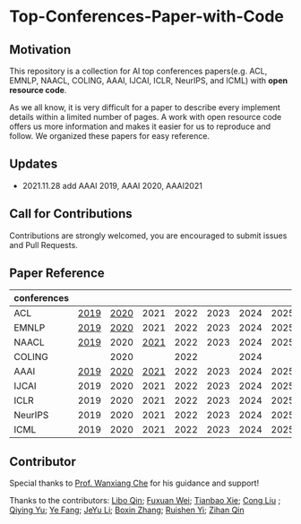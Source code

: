 # Top-Conferences-Paper-with-Code

## Motivation

This repository is a collection for AI top conferences papers(e.g. ACL, EMNLP, NAACL, COLING, AAAI, IJCAI, ICLR, NeurIPS, and ICML) with **open resource code**.

As we all know, it is very difficult for a paper to describe every implement details within a limited number of pages. A work with open resource code offers us more information and makes it easier for us to reproduce and follow. We organized these papers for easy reference.

## Updates
- 2021.11.28 add AAAI 2019, AAAI 2020, AAAI2021

## Call for Contributions

Contributions are strongly welcomed, you are encouraged to submit issues and Pull Requests.

## Paper Reference
| conferences |                                                              |                                                              |                                                              |      |      |      |      |
| ---------- | ------------------------------------------------------------ | ------------------------------------------------------------ | ------------------------------------------------------------ | ---- | ---- | ---- | ---- |
| ACL        | [2019](https://github.com/MLNLP-World/Top-AI-Conferences-Paper-with-Code/blob/master/ACL/2019/ACL2019.md) | [2020](https://github.com/MLNLP-World/Top-AI-Conferences-Paper-with-Code/blob/master/ACL/2020/ACL2020.md) | 2021                                                         | 2022 | 2023 | 2024 | 2025 |
| EMNLP      | [2019](https://github.com/MLNLP-World/Top-AI-Conferences-Paper-with-Code/blob/master/EMNLP/2019/EMNLP2019.md) | [2020](https://github.com/MLNLP-World/Top-AI-Conferences-Paper-with-Code/blob/master/EMNLP/2020/EMNLP2020.md) | 2021                                                         | 2022 | 2023 | 2024 | 2025 |
| NAACL      | [2019](https://github.com/MLNLP-World/Top-AI-Conferences-Paper-with-Code/blob/master/NAACL/2019/naacl-2019.md) | 2020                                                         | [2021](https://github.com/MLNLP-World/Top-AI-Conferences-Paper-with-Code/blob/master/NAACL/2021/naacl-2021.md) | 2022 | 2023 | 2024 | 2025 |
| COLING     |                                                              | 2020                                                         |                                                              | 2022 |      | 2024 |      |
| AAAI       | [2019](https://github.com/MLNLP-World/Top-AI-Conferences-Paper-with-Code/blob/master/AAAI/2019/AAAI2019.md) | [2020](https://github.com/MLNLP-World/Top-AI-Conferences-Paper-with-Code/blob/master/AAAI/2020/AAAI2020.md) | [2021](https://github.com/yizhen20133868/NLP-Conferences-Code/blob/master/AAAI/2021/AAAI2021.md) | 2022 | 2023 | 2024 | 2025 |
| IJCAI      | 2019                                                         | 2020                                                         | 2021                                                         | 2022 | 2023 | 2024 | 2025 |
| ICLR       | 2019                                                         | 2020                                                         | 2021                                                         | 2022 | 2023 | 2024 | 2025 |
| NeurIPS    | 2019                                                         | 2020                                                         | 2021                                                         | 2022 | 2023 | 2024 | 2025 |
| ICML       | 2019                                                         | 2020                                                         | 2021                                                         | 2022 | 2023 | 2024 | 2025 |

## Contributor
Special thanks to [Prof. Wanxiang Che](http://ir.hit.edu.cn/~car/english.htm) for his guidance and support!

Thanks to the contributors:
[Libo Qin](https://github.com/yizhen20133868);
[Fuxuan Wei](https://github.com/awake020);
[Tianbao Xie](https://github.com/Timothyxxx);
[Cong Liu](https://github.com/liucongg) ;
[Qiying Yu](https://github.com/yqy2001);
[Ye Fang](https://github.com/Aleafy);
[JeYu Li](https://github.com/ClarifiedfishLee);
[Boxin Zhang](https://github.com/Atream);
[Ruishen Yi](https://github.com/EcolesYee);
[Zihan Qin](https://github.com/having-salt)

